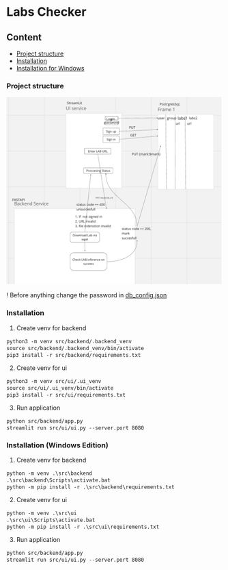 # Labs Checker
## Content
- [Project structure](#project-structure)
- [Installation](#installation)
- [Installation for Windows](#installation-windows-edition)

### Project structure

![Alt text](assets/image.png)

! Before anything change the password in [db_config.json](src/db_config.json)

### Installation
1. Create venv for backend
```
python3 -m venv src/backend/.backend_venv
source src/backend/.backend_venv/bin/activate
pip3 install -r src/backend/requirements.txt
```
2. Create venv for ui
```
python3 -m venv src/ui/.ui_venv
source src/ui/.ui_venv/bin/activate
pip3 install -r src/ui/requirements.txt
```
3. Run application
```
python src/backend/app.py
streamlit run src/ui/ui.py --server.port 8080

```
### Installation (Windows Edition)
1. Create venv for backend
```
python -m venv .\src\backend
.\src\backend\Scripts\activate.bat
python -m pip install -r .\src\backend\requirements.txt
```
2. Create venv for ui
```
python -m venv .\src\ui
.\src\ui\Scripts\activate.bat
python -m pip install -r .\src\ui\requirements.txt
```
3. Run application
```
python src/backend/app.py
streamlit run src/ui/ui.py --server.port 8080
```

